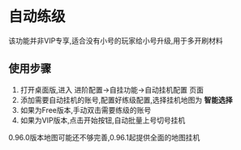 # 自动练级

该功能并非VIP专享,适合没有小号的玩家给小号升级,用于多开刷材料

## 使用步骤

1. 打开桌面版,进入 进阶配置->自挂功能->自动挂机配置 页面
2. 添加需要自动挂机的账号,配置好练级配置,选择挂机地图为 **智能选择**
3. 如果为Free版本,手动双击需要练级的账号
4. 如果为VIP版本,点击开始按钮,自动批量上号切号挂机

0.96.0版本地图可能还不够完善,0.96.1起提供全面的地图挂机